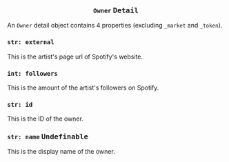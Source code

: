 <h3 align="center"><code>Owner</code> <kbd>Detail</kbd></h3>

An `Owner` detail object contains 4 properties (excluding `_market` and `_token`).

### `str: external`
This is the artist's page url of Spotify's website.

### `int: followers`
This is the amount of the artist's followers on Spotify.

### `str: id`
This is the ID of the owner.

### `str: name` <kbd>Undefinable</kbd>
This is the display name of the owner.
